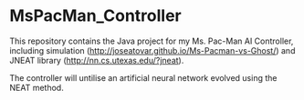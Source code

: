 # MsPacMan_Controller
This repository contains the Java project for my Ms. Pac-Man AI Controller, including simulation (http://joseatovar.github.io/Ms-Pacman-vs-Ghost/) and JNEAT library (http://nn.cs.utexas.edu/?jneat).

The controller will untilise an artificial neural network evolved using the NEAT method.
